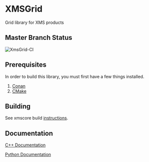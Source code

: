 XMSGrid
========
Grid library for XMS products

Master Branch Status
--------------------

![XmsGrid-CI](https://github.com/Aquaveo/xmsgrid/workflows/XmsGrid-CI/badge.svg)

Prerequisites
--------------
In order to build this library, you must first have a few things installed.
1. [Conan](https://conan.io)
2. [CMake](https://cmake.org)

Building
--------
See xmscore build [instructions](https://github.com/Aquaveo/xmscore/wiki/Building-Libraries).

Documentation
-------------

[C++ Documentation](https://aquaveo.github.io/xmsgrid/)

[Python Documentation](https://aquaveo.github.io/xmsgrid/pydocs)

